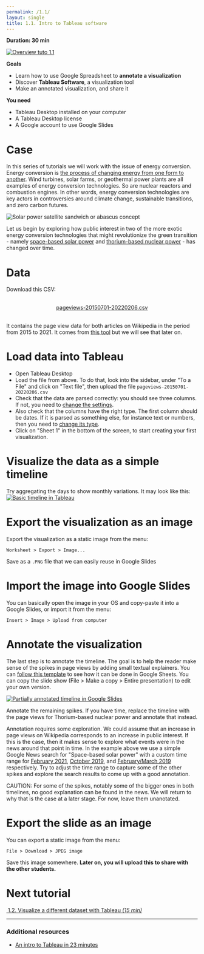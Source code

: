 ```yaml
---
permalink: /1.1/
layout: single
title: 1.1. Intro to Tableau software
---
```


**Duration: 30 min**

[
	![Overview tuto 1.1](../assets/images/1-1.jpg)
](../assets/images/1-1.jpg)

**Goals**
* Learn how to use Google Spreadsheet to **annotate a visualization**
* Discover **Tableau Software**, a visualization tool
* Make an annotated visualization, and share it

**You need**
* Tableau Desktop installed on your computer
* A Tableau Desktop license
* A Google account to use Google Slides

# Case

In this series of tutorials we will work with the issue of energy conversion. Energy conversion is [the process of changing energy from one form to another](https://en.wikipedia.org/wiki/Energy_transformation). Wind turbines, solar farms, or geothermal power plants are all examples of energy conversion technologies. So are nuclear reactors and combustion engines. In other words, energy conversion technologies are key actors in controversies around climate change, sustainable transitions, and zero carbon futures.

![Solar power satellite sandwich or abascus concept](../assets/images/1-1/Solar_power_satellite_sandwich_or_abascus_concept.jpg)

Let us begin by exploring how public interest in two of the more exotic energy conversion technologies that might revolutionize the green transition - namely [space-based solar power](https://en.wikipedia.org/wiki/Space-based_solar_power) and [thorium-based nuclear power](https://en.wikipedia.org/wiki/Thorium-based_nuclear_power) - has changed over time. 

# Data

Download this CSV:

<center><a href="../assets/data/1-1/pageviews-20150701-20220206.csv">
	<i class="fas fa-file-csv" style="font-size:5em"></i><br>
	pageviews-20150701-20220206.csv
</a><br><br></center>

It contains the page view data for both articles on Wikipedia in the period from 2015 to 2021.
It comes from [this tool](https://pageviews.toolforge.org/?project=en.wikipedia.org&platform=all-access&agent=user&redirects=0&start=2015-07&end=2021-12&pages=Space-based_solar_power|Thorium-based_nuclear_power) but we will see that later on.

# Load data into Tableau

* Open Tableau Desktop
* Load the file from above. To do that, look into the sidebar, under "To a File" and click on "Text file", then upload the file ```pageviews-20150701-20220206.csv```
* Check that the data are parsed correctly: you should see three columns. If not, you need to [change the settings](https://help.tableau.com/current/pro/desktop/en-gb/examples_text.htm#set-text-file-options).
* Also check that the columns have the right type. The first column should be dates. If it is parsed as something else, for instance text or numbers, then you need to [change its type](https://help.tableau.com/current/pro/desktop/en-us/datafields_typesandroles_datatypes.htm).
* Click on "Sheet 1" in the bottom of the screen, to start creating your first visualization.

# Visualize the data as a simple timeline

Try aggregating the days to show monthly variations. It may look like this:
[
	![Basic timeline in Tableau](../assets/images/1-1/timeline.png)
](../assets/images/1-1/timeline.png)

# Export the visualization as an image

Export the visualization as a static image from the menu:

```
Worksheet > Export > Image...
```

Save as a ```.PNG``` file that we can easily reuse in Google Slides

# Import the image into Google Slides

You can basically open the image in your OS and copy-paste it into a Google Slides, or import it from the menu:
```
Insert > Image > Upload from computer
```

# Annotate the visualization
The last step is to annotate the timeline. The goal is to help the reader make sense of the spikes in page views by adding small textual explainers. You can [follow this template](https://docs.google.com/presentation/d/1sUoBD0Q0DjBOsV-lgFbvlVQIGF4gYfWbUN88iE-GUTQ/edit?usp=sharing) to see how it can be done in Google Sheets. You can copy the slide show (File > Make a copy > Entire presentation) to edit your own version. 

[
	![Partially annotated timeline in Google Slides](../assets/images/1-1/MappingControversies_AnnotationExamples_PageViews_SpaceBasedSolar.svg)
](../assets/images/1-1/MappingControversies_AnnotationExamples_PageViews_SpaceBasedSolar.svg)

Annotate the remaining spikes. If you have time, replace the timeline with the page views for Thorium-based nuclear power and annotate that instead. 

Annotation requires some exploration. We could assume that an increase in page views on Wikipedia corresponds to an increase in public interest. If this is the case, then it makes sense to explore what events were in the news around that point in time. In the example above we use a simple Google News search for "Space-based solar power" with a custom time range for [February 2021](https://www.google.dk/search?q=%22space-based+solar+power%22&biw=1418&bih=682&tbs=cdr%3A1%2Ccd_min%3A2%2F1%2F2021%2Ccd_max%3A3%2F1%2F2021&tbm=nws&sxsrf=APq-WBu-F0ZC0BBYcYaD5nGaChCSJ5z7jQ%3A1644350453841&ei=9csCYp30Mo7NrgTai4LQBw&ved=0ahUKEwjdwr_l8vD1AhWOposKHdqFAHoQ4dUDCA0&uact=5&oq=%22space-based+solar+power%22&gs_lcp=Cgxnd3Mtd2l6LW5ld3MQAzIFCAAQgAQyBQgAEIAEMgUIABCABDIFCAAQgAQyBQgAEIAEMgUIABCABDIFCAAQgAQyBQgAEIAEMgUIABCABDIFCAAQgAQ6BAgAEEM6BggAEAcQHlCwA1iWDWCbD2gAcAB4AIABjgKIAbIDkgEFMi4wLjGYAQCgAQHAAQE&sclient=gws-wiz-news), [October 2019](https://www.google.dk/search?q=%22space-based+solar+power%22&biw=1418&bih=682&tbs=cdr%3A1%2Ccd_min%3A10%2F1%2F2019%2Ccd_max%3A11%2F1%2F2019&tbm=nws&sxsrf=APq-WBvcdd_o_zZ9rlBxobFBAX_Y9rXrTg%3A1644348814341&ei=jsUCYtCoFMSSwPAP6c6D8AQ&ved=0ahUKEwjQp9zX7PD1AhVECRAIHWnnAE4Q4dUDCA0&uact=5&oq=%22space-based+solar+power%22&gs_lcp=Cgxnd3Mtd2l6LW5ld3MQAzIFCAAQgAQyBggAEAcQHjIGCAAQBxAeMgYIABAHEB4yBggAEAcQHjIGCAAQBxAeMgYIABAHEB4yBggAEAcQHjIGCAAQBxAeMgYIABAHEB46BAgAEENQ2AVYzxRguBhoAHAAeACAAVKIAeQBkgEBM5gBAKABAcABAQ&sclient=gws-wiz-news), and [February/March 2019](https://www.google.dk/search?q=%22space-based+solar+power%22&biw=1418&bih=682&sxsrf=APq-WBs74uo48B6TBuo7TyaSCQK1NW-AxA%3A1644348845061&source=lnt&tbs=cdr%3A1%2Ccd_min%3A2%2F1%2F2019%2Ccd_max%3A4%2F1%2F2019&tbm=nws) respectively. Try to adjust the time range to capture some of the other spikes and explore the search results to come up with a good annotation.

CAUTION: For some of the spikes, notably some of the bigger ones in both timelines, no good explanation can be found in the news. We will return to why that is the case at a later stage. For now, leave them unanotated.


# Export the slide as an image

You can export a static image from the menu:
```
File > Download > JPEG image
```

Save this image somewhere. **Later on, you will upload this to share with the other students.**

# Next tutorial

[<i class="fas fa-forward"></i>&nbsp;1.2. Visualize a different dataset with Tableau *(15 min)*](../1.2/)

---

### Additional resources

* [An intro to Tableau in 23 minutes](https://www.youtube.com/watch?v=jEgVto5QME8)
